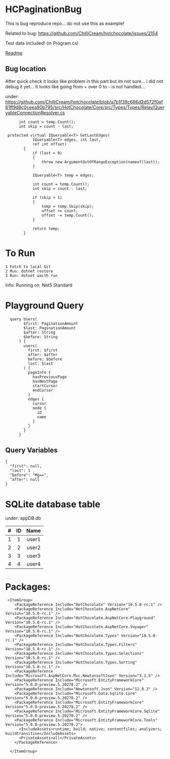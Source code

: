 # HCPaginationBug
This is bug reproduce repo... do not use this as example!

Related to bug: https://github.com/ChilliCream/hotchocolate/issues/2154

Test data included! (in Program.cs)


[Readme](Domain)

## Bug location

After quick check it looks like problem in this part but im not sure... i did not debug it yet... It looks like going from + over 0 to - is not handled...

under: https://github.com/ChilliCream/hotchocolate/blob/a7b1f39c686d2d572f0ef61ff9d8c0ceea90b795/src/HotChocolate/Core/src/Types/Types/Relay/QueryableConnectionResolver.cs 

```
      int count = temp.Count();
      int skip = count - last;
```
            
```
 protected virtual IQueryable<T> GetLastEdges(
            IQueryable<T> edges, int last,
            ref int offset)
        {
            if (last < 0)
            {
                throw new ArgumentOutOfRangeException(nameof(last));
            }

            IQueryable<T> temp = edges;

            int count = temp.Count();
            int skip = count - last;

            if (skip > 1)
            {
                temp = temp.Skip(skip);
                offset += count;
                offset -= temp.Count();
            }

            return temp;
        }
```

# To Run
```
1 Fetch to local Git
2 Run: dotnet restore
3 Run: dotnet wacth run
```
Info: Running on .Net5 Standard

# Playground Query
```
  query Users(
        $first: PaginationAmount
        $last: PaginationAmount
        $after: String
        $before: String
      ) {
        users(
          first: $first
          after: $after
          before: $before
          last: $last
        ) {
          pageInfo {
            hasPreviousPage
            hasNextPage
            startCursor
            endCursor
          }
          edges {
            cursor
            node {
              iD
              name
            }
          }
        }
      }
```
## Query Variables
```
{
  "first": null,
  "last": 1 ,
  "before": "Mg==",
  "after": null
}

```
# SQLite database table

under:
appDB.db

| # | ID |  Name |
|:-:|:--:|:-----:|
| 1 | 1  | user1 |
| 2 | 2  | user2 |
| 3 | 3  | user3 |
| 4 | 4  | user4 |

# Packages:
```
 <ItemGroup>
    <PackageReference Include="HotChocolate" Version="10.5.0-rc.1" />
    <PackageReference Include="HotChocolate.AspNetCore" Version="10.5.0-rc.1" />
    <PackageReference Include="HotChocolate.AspNetCore.Playground" Version="10.5.0-rc.1" />
    <PackageReference Include="HotChocolate.AspNetCore.Voyager" Version="10.5.0-rc.1" />
    <PackageReference Include="HotChocolate.Types" Version="10.5.0-rc.1" />
    <PackageReference Include="HotChocolate.Types.Filters" Version="10.5.0-rc.1" />
    <PackageReference Include="HotChocolate.Types.Selections" Version="10.5.0-rc.1" />
    <PackageReference Include="HotChocolate.Types.Sorting" Version="10.5.0-rc.1" />
    <PackageReference Include="Microsoft.AspNetCore.Mvc.NewtonsoftJson" Version="3.1.5" />
    <PackageReference Include="Microsoft.EntityFrameworkCore" Version="5.0.0-preview.5.20278.2" />
    <PackageReference Include="Newtonsoft.Json" Version="12.0.3" />
    <PackageReference Include="Microsoft.Data.Sqlite.Core" Version="5.0.0-preview.5.20278.2" />
    <PackageReference Include="Microsoft.EntityFrameworkCore" Version="5.0.0-preview.5.20278.2" />
    <PackageReference Include="Microsoft.EntityFrameworkCore.Sqlite" Version="5.0.0-preview.5.20278.2" />
    <PackageReference Include="Microsoft.EntityFrameworkCore.Tools" Version="5.0.0-preview.5.20278.2">
      <IncludeAssets>runtime; build; native; contentfiles; analyzers; buildtransitive</IncludeAssets>
      <PrivateAssets>all</PrivateAssets>
    </PackageReference>
 
  </ItemGroup>

```

